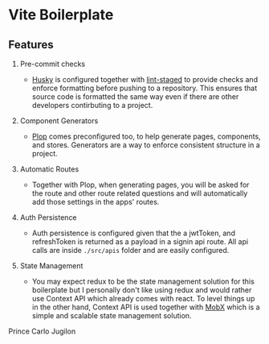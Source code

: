 # Vite Boilerplate

## Features

1. Pre-commit checks

   - [Husky](https://github.com/typicode/husky) is configured together with [lint-staged](https://github.com/okonet/lint-staged) to provide checks and enforce formatting before pushing to a repository. This ensures that source code is formatted the same way even if there are other developers contirbuting to a project.

2. Component Generators

   - [Plop](https://plopjs.com/documentation/#getting-started) comes preconfigured too, to help generate pages, components, and stores. Generators are a way to enforce consistent structure in a project.

3. Automatic Routes

   - Together with Plop, when generating pages, you will be asked for the route and other route related questions and will automatically add those settings in the apps' routes.

4. Auth Persistence

   - Auth persistence is configured given that the a jwtToken, and refreshToken is returned as a payload in a signin api route. All api calls are inside `./src/apis` folder and are easily configured.

5. State Management
   - You may expect redux to be the state management solution for this boilerplate but I personally don't like using redux and would rather use Context API which already comes with react. To level things up in the other hand, Context API is used together with [MobX](https://mobx.js.org/README.html) which is a simple and scalable state management solution.

Prince Carlo Jugilon
